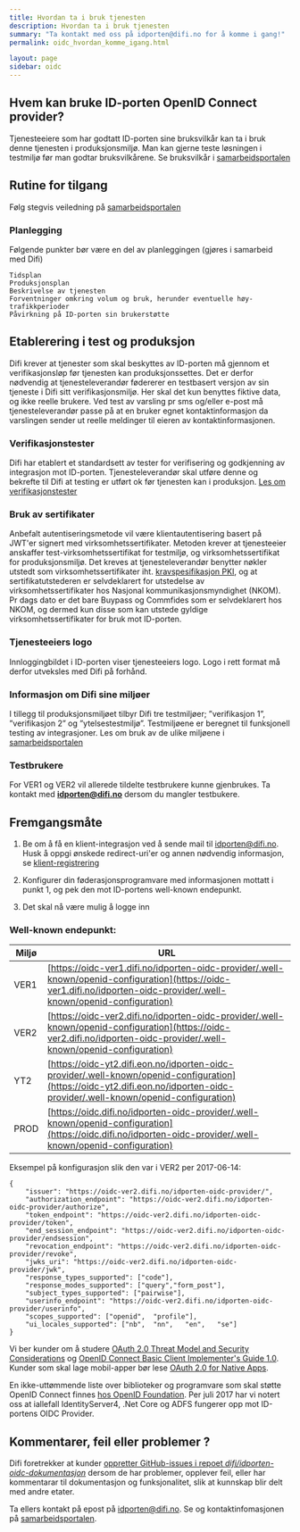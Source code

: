 ```yaml
---
title: Hvordan ta i bruk tjenesten
description: Hvordan ta i bruk tjenesten
summary: "Ta kontakt med oss på idporten@difi.no for å komme i gang!"
permalink: oidc_hvordan_komme_igang.html

layout: page
sidebar: oidc
---
```


## Hvem kan bruke ID-porten OpenID Connect provider?
Tjenesteeiere som har godtatt ID-porten sine bruksvilkår kan ta i bruk denne tjenesten i produksjonsmiljø.
Man kan gjerne teste løsningen i testmiljø før man godtar bruksvilkårene.
Se bruksvilkår i [samarbeidsportalen](https://samarbeid.difi.no/bruksvilkar/bruksvilkar-difis-felleslosninger)

## Rutine for tilgang
Følg stegvis veiledning på [samarbeidsportalen](https://samarbeid.difi.no/felleslosninger/id-porten/ta-i-bruk-id-porten)

### Planlegging
Følgende punkter bør være en del av planleggingen (gjøres i samarbeid med Difi)

    Tidsplan
    Produksjonsplan
    Beskrivelse av tjenesten
    Forventninger omkring volum og bruk, herunder eventuelle høy-trafikkperioder
    Påvirkning på ID-porten sin brukerstøtte

## Etablerering i test og produksjon
Difi krever at tjenester som skal beskyttes av ID-porten må gjennom et verifikasjonsløp før tjenesten kan produksjonssettes. Det er derfor nødvendig at tjenesteleverandør fødererer en testbasert versjon av sin tjeneste i Difi sitt verifikasjonsmiljø. Her skal det kun benyttes fiktive data, og ikke reelle brukere. Ved test av varsling pr sms og/eller e-post må tjenesteleverandør passe på at en bruker egnet kontaktinformasjon da varslingen sender ut reelle meldinger til eieren av kontaktinformasjonen.

### Verifikasjonstester
Difi har etablert et standardsett av tester for verifisering og godkjenning av integrasjon mot ID-porten. Tjenesteleverandør skal utføre denne og bekrefte til Difi at testing er utført ok før tjenesten kan i produksjon.  [Les om verifikasjonstester ](https://difi.github.io/idporten-integrasjonsguide//96_verifikasjonstest.html)

### Bruk av sertifikater
Anbefalt autentiseringsmetode vil være klientautentisering basert på JWT'er signert med virksomhetssertifikater. Metoden krever at tjenesteeier anskaffer test-virksomhetssertifikat for testmiljø, og virksomhetssertifikat for produksjonsmiljø. Det kreves at tjenesteleverandør benytter nøkler utstedt som virksomhetssertifikater iht. [kravspesifikasjon PKI](https://www.difi.no/fagomrader-og-tjenester/digitalisering-og-samordning/standarder/referansekatalogen/bruk-av-pki-med-og-i-offentlig-sektor), og at sertifikatutstederen er selvdeklarert for utstedelse av virksomhetssertifikater hos Nasjonal kommunikasjonsmyndighet (NKOM). Pr dags dato er det bare Buypass og Commfides som er selvdeklarert hos NKOM, og dermed kun disse som kan utstede gyldige virksomhetssertifikater for bruk mot ID-porten. 

### Tjenesteeiers logo
Innloggingbildet i ID-porten viser tjenesteeiers logo. Logo i rett format må derfor utveksles med Difi på forhånd.

### Informasjon om Difi sine miljøer
I tillegg til produksjonsmiljøet tilbyr Difi tre testmiljøer; ”verifikasjon 1”, ”verifikasjon 2” og ”ytelsestestmiljø”. Testmiljøene er beregnet til funksjonell testing av integrasjoner. Les om bruk av de ulike miljøene i [samarbeidsportalen](https://samarbeid.difi.no/node/232)

### Testbrukere
For VER1 og VER2 vil allerede tildelte testbrukere kunne gjenbrukes. Ta kontakt med **idporten@difi.no** dersom du mangler testbukere.

## Fremgangsmåte
 1.  Be om å få en klient-integrasjon ved å sende mail til  idporten@difi.no.  Husk å oppgi ønskede redirect-uri'er og annen nødvendig informasjon, se [klient-registrering](oidc_func_clientreg.html)

 2. Konfigurer din føderasjonsprogramvare med informasjonen mottatt i punkt 1, og pek den mot ID-portens well-known endepunkt.
 3. Det skal nå være mulig å logge inn

### Well-known endepunkt:

|Miljø|URL|
|-|-|
|VER1|[https://oidc-ver1.difi.no/idporten-oidc-provider/.well-known/openid-configuration](https://oidc-ver1.difi.no/idporten-oidc-provider/.well-known/openid-configuration)|
|VER2|[https://oidc-ver2.difi.no/idporten-oidc-provider/.well-known/openid-configuration](https://oidc-ver2.difi.no/idporten-oidc-provider/.well-known/openid-configuration)|
|YT2|[https://oidc-yt2.difi.eon.no/idporten-oidc-provider/.well-known/openid-configuration](https://oidc-yt2.difi.eon.no/idporten-oidc-provider/.well-known/openid-configuration)|
|PROD|[https://oidc.difi.no/idporten-oidc-provider/.well-known/openid-configuration](https://oidc.difi.no/idporten-oidc-provider/.well-known/openid-configuration)|


Eksempel på konfigurasjon slik den var i VER2 per 2017-06-14:
```
{
	"issuer": "https://oidc-ver2.difi.no/idporten-oidc-provider/",
	"authorization_endpoint": "https://oidc-ver2.difi.no/idporten-oidc-provider/authorize",
	"token_endpoint": "https://oidc-ver2.difi.no/idporten-oidc-provider/token",
	"end_session_endpoint": "https://oidc-ver2.difi.no/idporten-oidc-provider/endsession",
	"revocation_endpoint": "https://oidc-ver2.difi.no/idporten-oidc-provider/revoke",
	"jwks_uri": "https://oidc-ver2.difi.no/idporten-oidc-provider/jwk",
	"response_types_supported": ["code"],
	"response_modes_supported": ["query","form_post"],
	"subject_types_supported": ["pairwise"],
	"userinfo_endpoint": "https://oidc-ver2.difi.no/idporten-oidc-provider/userinfo",
	"scopes_supported": ["openid",	"profile"],
	"ui_locales_supported": ["nb",	"nn",	"en",	"se"]
}
```

Vi ber kunder om å studere [OAuth 2.0 Threat Model and Security Considerations](https://tools.ietf.org/html/rfc6819) og
[OpenID Connect Basic Client Implementer's Guide 1.0](https://openid.net/specs/openid-connect-basic-1_0.html).
Kunder som skal lage mobil-apper bør lese [OAuth 2.0 for Native Apps](https://tools.ietf.org/html/rfc8252).


En ikke-uttømmende liste over biblioteker og programvare som skal støtte OpenID Connect finnes [hos OpenID Foundation](http://openid.net/developers/certified/). Per juli 2017 har vi notert oss at iallefall IdentityServer4, .Net Core og ADFS fungerer opp mot ID-portens OIDC Provider.

## Kommentarer, feil eller problemer ?

Difi foretrekker at kunder [oppretter GitHub-issues i repoet *difi/idporten-oidc-dokumentasjon*](https://github.com/difi/idporten-oidc-dokumentasjon/issues) dersom de har problemer, opplever feil, eller har kommentarar til dokumentasjon og funksjonalitet, slik at kunnskap blir delt med andre etater.

Ta ellers kontakt på epost på idporten@difi.no.  Se og kontaktinfomasjonen på [samarbeidsportalen](https://samarbeid.difi.no/).








